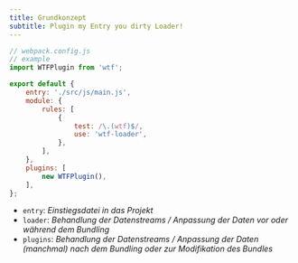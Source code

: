 ```yaml
---
title: Grundkonzept
subtitle: Plugin my Entry you dirty Loader!
---
```


```js
// webpack.config.js
// example
import WTFPlugin from 'wtf';

export default {
    entry: './src/js/main.js',
    module: {
        rules: [
            {
                test: /\.(wtf)$/,
                use: 'wtf-loader',
            },
        ],
    },
    plugins: [
        new WTFPlugin(),
    ],
};
```

- `entry`: _Einstiegsdatei in das Projekt_
- `loader`: _Behandlung der Datenstreams / Anpassung der Daten vor oder während dem Bundling_
- `plugins`: _Behandlung der Datenstreams / Anpassung der Daten (manchmal) nach dem Bundling oder zur Modifikation des
  Bundles_

